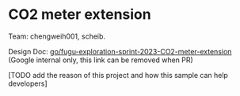 # CO2 meter extension

Team: chengweih001, scheib.

Design Doc: [go/fugu-exploration-sprint-2023-CO2-meter-extension](https://docs.google.com/document/d/1GX98Vfve1EvQ5BUajh4XE63-3PakTfxnZf_kKnl3U8o/edit?resourcekey=0-g2tQqNx2aKTYQRfXKHo9cA#) (Google internal only, this link can be removed when PR)

[TODO add the reason of this project and how this sample can help developers]
